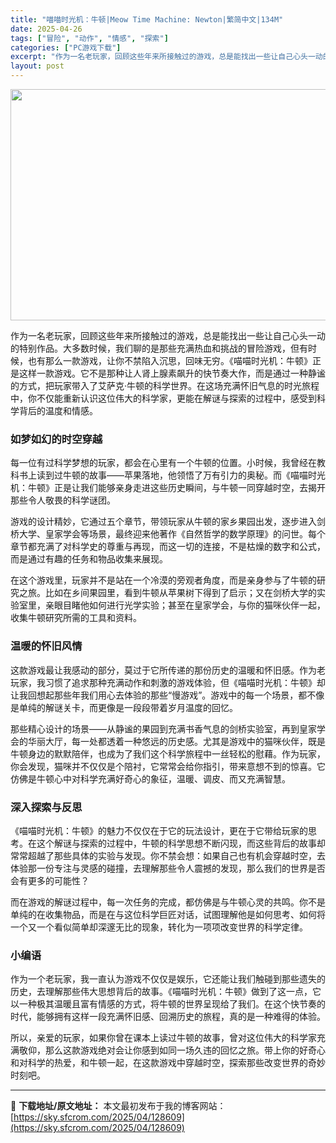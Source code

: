 ```yaml
---
title: "喵喵时光机：牛顿|Meow Time Machine: Newton|繁简中文|134M"
date: 2025-04-26
tags: ["冒险", "动作", "情感", "探索"]
categories: ["PC游戏下载"]
excerpt: "作为一名老玩家，回顾这些年来所接触过的游戏，总是能找出一些让自己心头一动的特别作品。大多数时候，我们聊的是那些充满热血和挑战的冒险游戏，但有时候，也有那么一款游戏，让你不禁陷入沉思，回味无穷。《喵喵时光机：牛顿》正是这样一款游戏。它不是那种让人肾上腺素飙升的快节奏大作，而是通过一种静谧的方式，把玩家&hellip;"
layout: post
---
```


<img class="aligncenter size-full wp-image-128610" src="https://sky.sfcrom.com/wp-content/uploads/2025/04/2025042614451733.webp" alt="" width="660" height="370" />

作为一名老玩家，回顾这些年来所接触过的游戏，总是能找出一些让自己心头一动的特别作品。大多数时候，我们聊的是那些充满热血和挑战的冒险游戏，但有时候，也有那么一款游戏，让你不禁陷入沉思，回味无穷。《喵喵时光机：牛顿》正是这样一款游戏。它不是那种让人肾上腺素飙升的快节奏大作，而是通过一种静谧的方式，把玩家带入了艾萨克·牛顿的科学世界。在这场充满怀旧气息的时光旅程中，你不仅能重新认识这位伟大的科学家，更能在解谜与探索的过程中，感受到科学背后的温度和情感。
<h3><strong>如梦如幻的时空穿越</strong></h3>
每一位有过科学梦想的玩家，都会在心里有一个牛顿的位置。小时候，我曾经在教科书上读到过牛顿的故事——苹果落地，他领悟了万有引力的奥秘。而《喵喵时光机：牛顿》正是让我们能够亲身走进这些历史瞬间，与牛顿一同穿越时空，去揭开那些令人敬畏的科学谜团。

游戏的设计精妙，它通过五个章节，带领玩家从牛顿的家乡果园出发，逐步进入剑桥大学、皇家学会等场景，最终迎来他著作《自然哲学的数学原理》的问世。每个章节都充满了对科学史的尊重与再现，而这一切的连接，不是枯燥的数字和公式，而是通过有趣的任务和物品收集来展现。

在这个游戏里，玩家并不是站在一个冷漠的旁观者角度，而是亲身参与了牛顿的研究之旅。比如在乡间果园里，看到牛顿从苹果树下得到了启示；又在剑桥大学的实验室里，亲眼目睹他如何进行光学实验；甚至在皇家学会，与你的猫咪伙伴一起，收集牛顿研究所需的工具和资料。
<h3><strong>温暖的怀旧风情</strong></h3>
这款游戏最让我感动的部分，莫过于它所传递的那份历史的温暖和怀旧感。作为老玩家，我习惯了追求那种充满动作和刺激的游戏体验，但《喵喵时光机：牛顿》却让我回想起那些年我们用心去体验的那些“慢游戏”。游戏中的每一个场景，都不像是单纯的解谜关卡，而更像是一段段带着岁月温度的回忆。

那些精心设计的场景——从静谧的果园到充满书香气息的剑桥实验室，再到皇家学会的华丽大厅，每一处都透着一种悠远的历史感。尤其是游戏中的猫咪伙伴，既是牛顿身边的默默陪伴，也成为了我们这个科学旅程中一丝轻松的慰藉。作为玩家，你会发现，猫咪并不仅仅是个陪衬，它常常会给你指引，带来意想不到的惊喜。它仿佛是牛顿心中对科学充满好奇心的象征，温暖、调皮、而又充满智慧。
<h3><strong>深入探索与反思</strong></h3>
《喵喵时光机：牛顿》的魅力不仅仅在于它的玩法设计，更在于它带给玩家的思考。在这个解谜与探索的过程中，牛顿的科学思想不断闪现，而这些背后的故事却常常超越了那些具体的实验与发现。你不禁会想：如果自己也有机会穿越时空，去体验那一份专注与灵感的碰撞，去理解那些令人震撼的发现，那么我们的世界是否会有更多的可能性？

而在游戏的解谜过程中，每一次任务的完成，都仿佛是与牛顿心灵的共鸣。你不是单纯的在收集物品，而是在与这位科学巨匠对话，试图理解他是如何思考、如何将一个又一个看似简单却深邃无比的现象，转化为一项项改变世界的科学定律。
<h3><strong>小编语</strong></h3>
作为一个老玩家，我一直认为游戏不仅仅是娱乐，它还能让我们触碰到那些遗失的历史，去理解那些伟大思想背后的故事。《喵喵时光机：牛顿》做到了这一点，它以一种极其温暖且富有情感的方式，将牛顿的世界呈现给了我们。在这个快节奏的时代，能够拥有这样一段充满怀旧感、回溯历史的旅程，真的是一种难得的体验。

所以，亲爱的玩家，如果你曾在课本上读过牛顿的故事，曾对这位伟大的科学家充满敬仰，那么这款游戏绝对会让你感到如同一场久违的回忆之旅。带上你的好奇心和对科学的热爱，和牛顿一起，在这款游戏中穿越时空，探索那些改变世界的奇妙时刻吧。

---
📖 **下载地址/原文地址：** 本文最初发布于我的博客网站：[https://sky.sfcrom.com/2025/04/128609](https://sky.sfcrom.com/2025/04/128609)
